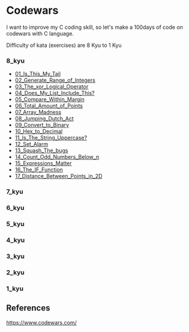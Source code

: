 # Codewars

I want to improve my C coding skill, so let's make a 100days of code on codewars with C language.

Difficulty of kata (exercises) are 8 Kyu to 1 Kyu

### 8_kyu
* [01_Is_This_My_Tail](8_kyu/01_Is_This_My_Tail)
* [02_Generate_Range_of_Integers](8_kyu/02_Generate_Range_of_Integers)
* [03_The_xor_Logical_Operator](8_kyu/03_The_xor_Logical_Operator)
* [04_Does_My_List_Include_This?](8_kyu/04_Does_My_List_Include_This%3F)
* [05_Compare_Within_Margin](8_kyu/05_Compare_Within_Margin)
* [06_Total_Amount_of_Points](8_kyu/06_Total_Amount_of_Points)
* [07_Array_Madness](8_kyu/07_Array_Madness)
* [08_Jumping_Dutch_Act](8_kyu/08_Jumping_Dutch_Act)
* [09_Convert_to_Binary](8_kyu/09_Convert_to_Binary)
* [10_Hex_to_Decimal](8_kyu/10_Hex_to_Decimal)
* [11_Is_The_String_Uppercase?](8_kyu/11_Is_The_String_Uppercase%3F)
* [12_Set_Alarm](8_kyu/12_Set_Alarm)
* [13_Squash_The_bugs](8_kyu/13_Squash_The_bugs)
* [14_Count_Odd_Numbers_Below_n](8_kyu/14_Count_Odd_Numbers_Below_n)
* [15_Expressions_Matter](8_kyu/15_Expressions_Matter)
* [16_The_IF_Function](8_kyu/16_The_IF_Function)
* [17_Distance_Between_Points_in_2D](8_kyu/17_Distance_Between_Points_in_2D)

### 7_kyu

### 6_kyu

### 5_kyu

### 4_kyu

### 3_kyu

### 2_kyu

### 1_kyu

## References
https://www.codewars.com/